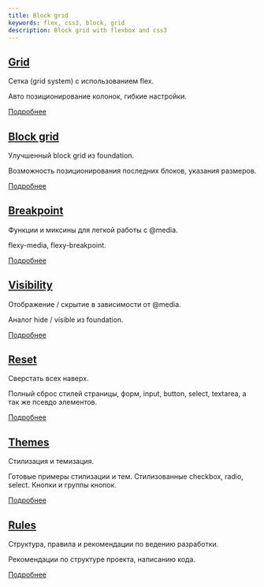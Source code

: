 ```yaml
---
title: Block grid
keywords: flex, css3, block, grid
description: Block grid with flexbox and css3
---
```


<div class="b-row">
    <div class="b-col b-col_small_12 b-col_medium_6">
        <div class="b-feature">
            <h2><a href="/grid.html">Grid</a></h2>
            <p class="b-caption">Сетка (grid system) с использованием flex.</p>
            <p>Авто позиционирование колонок, гибкие настройки.</p>
            <p><a href="/grid.html" class="b-button">Подробнее</a></p>
        </div>
    </div>
    <div class="b-col b-col_small_12 b-col_medium_6">
        <div class="b-feature">
            <h2><a href="/block_grid.html">Block grid</a></h2>
            <p class="b-caption">Улучшенный block grid из foundation.</p>
            <p>Возможность позиционирования последних блоков, указания размеров.</p>
            <p><a href="/block_grid.html" class="b-button">Подробнее</a></p>
        </div>
    </div>
    <div class="b-col b-col_small_12 b-col_medium_6">
        <div class="b-feature">
            <h2><a href="/breakpoint.html">Breakpoint</a></h2>
            <p class="b-caption">Функции и миксины для легкой работы с @media.</p>
            <p>flexy-media, flexy-breakpoint.</p>
            <p><a href="/breakpoint.html" class="b-button">Подробнее</a></p>
        </div>
    </div>
    <div class="b-col b-col_small_12 b-col_medium_6">
        <div class="b-feature">
            <h2><a href="/visibility.html">Visibility</a></h2>
            <p class="b-caption">Отображение / скрытие в зависимости от @media.</p>
            <p>Аналог hide / visible из foundation.</p>
            <p><a href="/visibility.html" class="b-button">Подробнее</a></p>
        </div>
    </div>
    <div class="b-col b-col_small_12 b-col_medium_6">
        <div class="b-feature">
            <h2><a href="/reset.html">Reset</a></h2>
            <p class="b-caption">Сверстать всех наверх.</p>
            <p>Полный сброс стилей страницы, форм, input, button, select, textarea, а так же псевдо элементов.</p>
            <p><a href="/reset.html" class="b-button">Подробнее</a></p>
        </div>
    </div>
    <div class="b-col b-col_small_12 b-col_medium_6">
        <div class="b-feature">
            <h2><a href="/theme.html">Themes</a></h2>
            <p class="b-caption">Стилизация и темизация.</p>
            <p>Готовые примеры стилизации и тем. Стилизованные checkbox, radio, select. Кнопки и группы кнопок.</p>
            <p><a href="/theme.html" class="b-button b-button_disabled">Подробнее</a></p>
        </div>
    </div>
    <div class="b-col b-col_small_12 b-col_medium_6">
        <div class="b-feature">
            <h2><a href="/rules.html">Rules</a></h2>
            <p class="b-caption">Структура, правила и рекомендации по ведению разработки.</p>
            <p>Рекомендации по структуре проекта, написанию кода.</p>
            <p><a href="/rules.html" class="b-button b-button_disabled">Подробнее</a></p>
        </div>
    </div>
</div>
